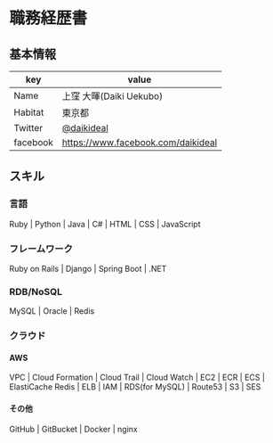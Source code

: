 # 職務経歴書

## 基本情報

|key|value|
|---|---|
|Name|上窪 大暉(Daiki Uekubo)|
|Habitat|東京都|
|Twitter|[@daikideal](https://twitter.com/daikideal)|
|facebook|https://www.facebook.com/daikideal|

## スキル

### 言語

Ruby | Python | Java | C# | HTML | CSS | JavaScript

### フレームワーク

Ruby on Rails | Django | Spring Boot | .NET

### RDB/NoSQL

MySQL | Oracle | Redis

### クラウド

#### AWS

VPC | Cloud Formation | Cloud Trail | Cloud Watch | EC2 | ECR | ECS | ElastiCache Redis | ELB | IAM | RDS(for MySQL) | Route53 | S3 | SES 

#### その他

GitHub | GitBucket | Docker | nginx
